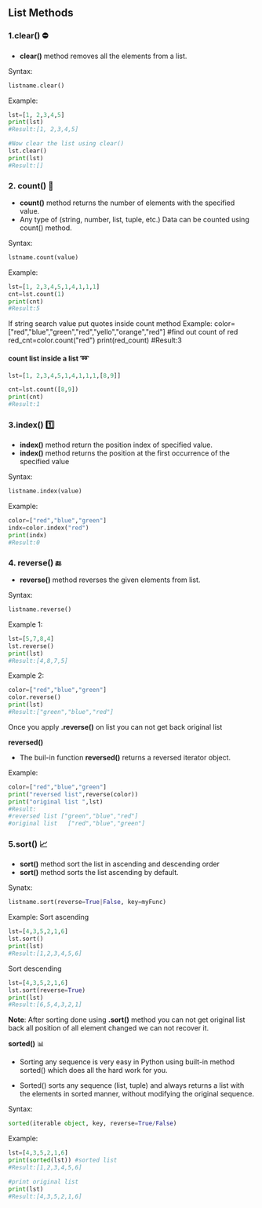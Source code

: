 ## List Methods

### 1.clear() :no_entry:
- **clear()** method removes all the elements from a list.

Syntax:
```python
listname.clear() 
```
Example:
```python
lst=[1, 2,3,4,5]
print(lst) 
#Result:[1, 2,3,4,5]

#Now clear the list using clear() 
lst.clear() 
print(lst) 
#Result:[]
```

### 2. count() :100:
- **count()** method returns the number of elements with the specified value.
- Any type of  (string, number, list, tuple, etc.)  Data can be counted using count() method. 

Syntax:
```python
lstname.count(value) 
```
Example:
```python
lst=[1, 2,3,4,5,1,4,1,1,1]
cnt=lst.count(1)
print(cnt) 
#Result:5
```

If string search value put quotes inside count method
Example:
color=["red","blue","green","red","yello","orange","red"]
#find out count of red
red_cnt=color.count("red") 
print(red_count) 
#Result:3

#### count list inside a list :loop:
```python
lst=[1, 2,3,4,5,1,4,1,1,1,[8,9]]

cnt=lst.count([8,9])
print(cnt) 
#Result:1
```

### 3.index() :one:

- **index()** method return the position index of specified value.
-  **index()** method returns the position at the first occurrence of the specified value

Syntax:
```python
listname.index(value) 
```
Example:
```python
color=["red","blue","green"]
indx=color.index("red")
print(indx) 
#Result:0
```

### 4. reverse() :end:
- **reverse()** method reverses the given elements from list.

Syntax:
```python
listname.reverse() 
```

Example 1:
```python
lst=[5,7,8,4]
lst.reverse() 
print(lst) 
#Result:[4,8,7,5]
```

Example 2:
```python
color=["red","blue","green"]
color.reverse() 
print(lst) 
#Result:["green","blue","red"]
```
Once you apply **.reverse()** on list you can not get back original list

 **reversed()**
- The buil-in function **reversed()** returns a reversed iterator object.

Example:
```python
color=["red","blue","green"]
print("reversed list",reverse(color)) 
print("original list ",lst) 
#Result:
#reversed list ["green","blue","red"]
#original list   ["red","blue","green"]
```

### 5.sort() :chart_with_upwards_trend:
- **sort()**  method sort the list in ascending and descending order
- **sort()** method sorts the list ascending by default.

Synatx:
```python
listname.sort(reverse=True|False, key=myFunc) 
```
Example:
Sort ascending
```python
lst=[4,3,5,2,1,6]
lst.sort() 
print(lst) 
#Result:[1,2,3,4,5,6]
```
Sort descending
```python
lst=[4,3,5,2,1,6]
lst.sort(reverse=True) 
print(lst) 
#Result:[6,5,4,3,2,1]
```
**Note**: After sorting done using **.sort()** method you can not get original list back all position of all element changed we can not recover it. 

**sorted()** :bar_chart:
- Sorting any sequence is very easy in Python using built-in method sorted() which does all the hard work for you.

- Sorted() sorts any sequence (list, tuple) and always returns a list with the elements in sorted manner, without modifying the original sequence.

Syntax:
```python
sorted(iterable object, key, reverse=True/False)
```

Example:
```python
lst=[4,3,5,2,1,6]
print(sorted(lst)) #sorted list
#Result:[1,2,3,4,5,6]

#print original list
print(lst) 
#Result:[4,3,5,2,1,6]
```
